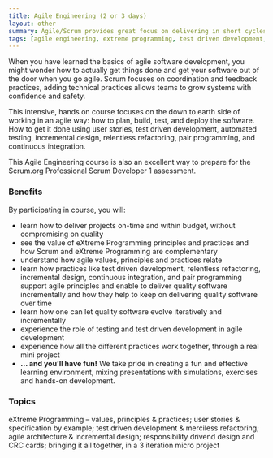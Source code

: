 ```yaml
---
title: Agile Engineering (2 or 3 days)
layout: other
summary: Agile/Scrum provides great focus on delivering in short cycles. To keep on delivering quality software with confidence, you need to master agile engineering principles & practices.
tags: [agile engineering, extreme programming, test driven development, refactoring, unit testing, scrum developer, ci/cd, continuous integration, continuous delivery]
---
```

When you have learned the basics of agile software development, you might wonder how to actually get things done and get your software out of the door when you go agile. Scrum focuses on coordination and feedback practices, adding technical practices allows teams to grow systems with confidence and safety.

This intensive, hands on course focuses on the down to earth side of working in an agile way: how to plan, build, test, and deploy the software. How to get it done using user stories, test driven development, automated testing, incremental design, relentless refactoring, pair programming, and continuous integration.

This Agile Engineering course is also an excellent way to prepare for the Scrum.org Professional Scrum Developer 1 assessment.

### Benefits

By participating in course, you will:

* learn how to deliver projects on-time and within budget, without compromising on quality
* see the value of eXtreme Programming principles and practices and how Scrum and eXtreme Programming are complementary
* understand how agile values, principles and practices relate
* learn how practices like test driven development, relentless refactoring, incremental design, continuous integration, and pair programming support agile principles and enable to deliver quality software incrementally and how they help to keep on delivering quality software over time
* learn how one can let quality software evolve iteratively and incrementally
* experience the role of testing and test driven development in agile development
* experience how all the different practices work together, through a real mini project
* **... and you’ll have fun!** We take pride in creating a fun and effective learning environment, mixing presentations with simulations, exercises and hands-on development.

### Topics

eXtreme Programming – values, principles &amp; practices; user stories &amp; specification by example; test driven development &amp; merciless refactoring; 
agile architecture &amp; incremental design; responsibility drivend design and CRC cards; bringing it all together, in a 3 iteration micro project
